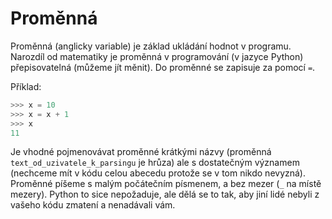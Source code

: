 # Proměnná
Proměnná (anglicky variable) je základ ukládání hodnot v programu. Narozdíl od matematiky je proměnná v programování (v jazyce Python) přepisovatelná (můžeme jít měnit).
Do proměnné se zapisuje za pomocí `=`.

Příklad:
```python
>>> x = 10
>>> x = x + 1
>>> x
11
```

Je vhodné pojmenovávat proměnné krátkými názvy (proměnná `text_od_uzivatele_k_parsingu` je hrůza) ale s dostatečným významem (nechceme mít v kódu celou abecedu protože se v tom nikdo nevyzná).
Proměnné píšeme s malým počátečním písmenem, a bez mezer (`_` na místě mezery). Python to sice nepožaduje, ale dělá se to tak, aby jiní lidé nebyli z vašeho kódu zmatení a nenadávali vám.

